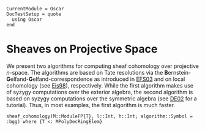 ```@meta
CurrentModule = Oscar
DocTestSetup = quote
  using Oscar
end
```

# Sheaves on Projective Space

We present two algorithms for computing sheaf cohomology over projective $n$-space.
The algorithms are based on Tate resolutions via the **B**ernstein-**G**elfand-**G**elfand-correspondence
as introduced in [EFS03](@cite) and on local cohomology (see [Eis98](@cite)), respectively. While the first
algorithm makes use of syzygy computations over the exterior algebra, the second algorithm is based on
syzygy computations over the symmetric algebra (see [DE02](@cite) for a tutorial). Thus, in most examples,
the first algorithm is much faster.

```@docs
sheaf_cohomology(M::ModuleFP{T}, l::Int, h::Int; algorithm::Symbol = :bgg) where {T <: MPolyDecRingElem}
```



